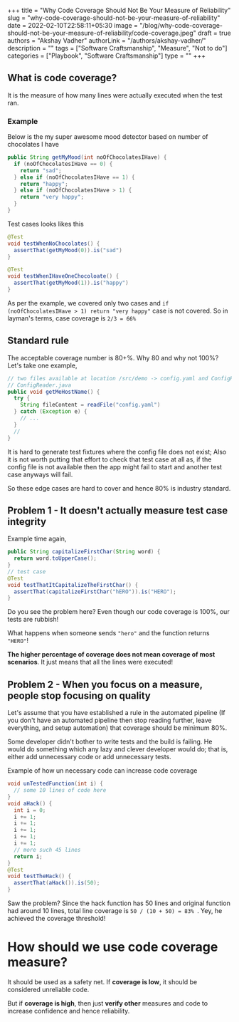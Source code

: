 +++
title = "Why Code Coverage Should Not Be Your Measure of Reliability"
slug = "why-code-coverage-should-not-be-your-measure-of-reliability"
date = 2022-02-10T22:58:11+05:30
image = "/blog/why-code-coverage-should-not-be-your-measure-of-reliability/code-coverage.jpeg"
draft = true
authors = "Akshay Vadher"
authorLink = "/authors/akshay-vadher/"
description = ""
tags = ["Software Craftsmanship", "Measure", "Not to do"]
categories = ["Playbook", "Software Craftsmanship"]
type = ""
+++

## What is code coverage?
It is the measure of how many lines were actually executed when the test ran. 

### Example
Below is the my super awesome mood detector based on number of chocolates I have
```java
public String getMyMood(int noOfChocolatesIHave) {
  if (noOfChocolatesIHave == 0) {
    return "sad";
  } else if (noOfChocolatesIHave == 1) {
    return "happy";
  } else if (noOfChocolatesIHave > 1) {
    return "very happy";
  }
}
```
Test cases looks likes this
```java
@Test
void testWhenNoChocolates() {
  assertThat(getMyMood(0)).is("sad")
}

@Test
void testWhenIHaveOneChocoloate() { 
  assertThat(getMyMood(1)).is("happy")
}
```

As per the example, we covered only two cases and `if (noOfChocolatesIHave > 1) return "very happy"` case is not covered. So in layman's terms, case coverage is `2/3 = 66%`

## Standard rule
The acceptable coverage number is 80+%. Why 80 and why not 100%? Let's take one example,
```java
// two files available at location /src/demo -> config.yaml and ConfigReader.java
// ConfigReader.java
public void getMeHostName() {
  try {
    String fileContent = readFile("config.yaml")
  } catch (Exception e) {
    // ...
  }
  //
}
```
It is hard to generate test fixtures where the config file does not exist; Also it is not worth putting that effort to check that test case at all as, if the config file is not available then the app might fail to start and another test case anyways will fail.

So these edge cases are hard to cover and hence 80% is industry standard. 

## Problem 1 - It doesn't actually measure test case integrity
Example time again,
```java
public String capitalizeFirstChar(String word) {
  return word.toUpperCase();
}
// test case 
@Test
void testThatItCapitalizeTheFirstChar() {
  assertThat(capitalizeFirstChar("hERO")).is("HERO");
}
```
Do you see the problem here? Even though our code coverage is 100%, our tests are rubbish! 

What happens when someone sends `"hero"` and the function returns `"HERO"`!

**The higher percentage of coverage does not mean coverage of most scenarios**. It just means that all the lines were executed!

## Problem 2 - When you focus on a measure, people stop focusing on quality
Let's assume that you have established a rule in the automated pipeline (If you don't have an automated pipeline then stop reading further, leave everything, and setup automation) that coverage should be minimum 80%. 

Some developer didn't bother to write tests and the build is failing. He would do something which any lazy and clever developer would do; that is, either add unnecessary code or add unnecessary tests. 

Example of how un necessary code can increase code coverage
```java
void unTestedFunction(int i) {
  // some 10 lines of code here
}
void aHack() {
  int i = 0;
  i += 1;
  i += 1;
  i += 1;
  i += 1;
  i += 1;
  // more such 45 lines
  return i;  
}
@Test
void testTheHack() {
  assertThat(aHack()).is(50);
}
```
Saw the problem? Since the hack function has 50 lines and original function had around 10 lines, total line coverage is `50 / (10 + 50) = 83% `. Yey, he achieved the coverage threshold!

# How should we use code coverage measure?
It should be used as a safety net. 
If **coverage is low**, it should be considered unreliable code. 

But if **coverage is high**, then just **verify other** measures and code to increase confidence and hence reliability. 